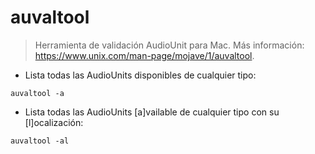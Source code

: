 # auvaltool

> Herramienta de validación AudioUnit para Mac.
> Más información: <https://www.unix.com/man-page/mojave/1/auvaltool>.

- Lista todas las AudioUnits disponibles de cualquier tipo:

`auvaltool -a`

- Lista todas las AudioUnits [a]vailable de cualquier tipo con su [l]ocalización:

`auvaltool -al`
